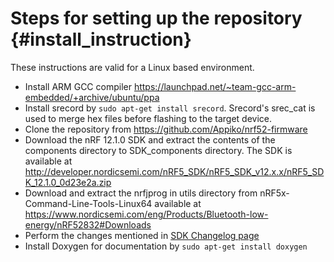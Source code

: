 Steps for setting up the repository       {#install_instruction}
=======================
These instructions are valid for a Linux based environment.

- Install ARM GCC compiler https://launchpad.net/~team-gcc-arm-embedded/+archive/ubuntu/ppa
- Install srecord by `sudo apt-get install srecord`. Srecord's srec_cat is used to merge hex files before flashing to the target device.
- Clone the repository from https://github.com/Appiko/nrf52-firmware
- Download the nRF 12.1.0 SDK and extract the contents of the components directory to SDK_components directory. The SDK is available at http://developer.nordicsemi.com/nRF5_SDK/nRF5_SDK_v12.x.x/nRF5_SDK_12.1.0_0d23e2a.zip
- Download and extract the nrfjprog in utils directory from nRF5x-Command-Line-Tools-Linux64 available at https://www.nordicsemi.com/eng/Products/Bluetooth-low-energy/nRF52832#Downloads
- Perform the changes mentioned in [SDK Changelog page](SDK_changelog.md)
- Install Doxygen for documentation by `sudo apt-get install doxygen`
